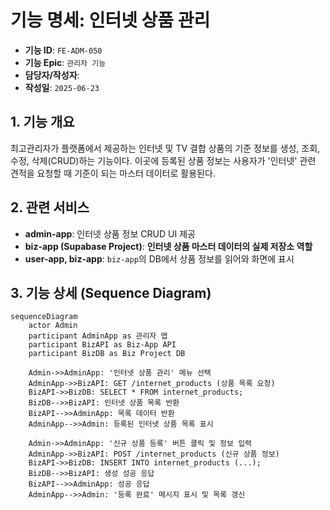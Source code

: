 # 기능 명세: 인터넷 상품 관리

-   **기능 ID**: `FE-ADM-050`
-   **기능 Epic**: `관리자 기능`
-   **담당자/작성자**:
-   **작성일**: `2025-06-23`

## 1. 기능 개요
최고관리자가 플랫폼에서 제공하는 인터넷 및 TV 결합 상품의 기준 정보를 생성, 조회, 수정, 삭제(CRUD)하는 기능이다. 이곳에 등록된 상품 정보는 사용자가 '인터넷' 관련 견적을 요청할 때 기준이 되는 마스터 데이터로 활용된다.

## 2. 관련 서비스
-   **admin-app**: 인터넷 상품 정보 CRUD UI 제공
-   **biz-app (Supabase Project)**: **인터넷 상품 마스터 데이터의 실제 저장소 역할**
-   **user-app, biz-app**: `biz-app`의 DB에서 상품 정보를 읽어와 화면에 표시

## 3. 기능 상세 (Sequence Diagram)

```mermaid
sequenceDiagram
    actor Admin
    participant AdminApp as 관리자 앱
    participant BizAPI as Biz-App API
    participant BizDB as Biz Project DB

    Admin->>AdminApp: '인터넷 상품 관리' 메뉴 선택
    AdminApp->>BizAPI: GET /internet_products (상품 목록 요청)
    BizAPI->>BizDB: SELECT * FROM internet_products;
    BizDB-->>BizAPI: 인터넷 상품 목록 반환
    BizAPI-->>AdminApp: 목록 데이터 반환
    AdminApp-->>Admin: 등록된 인터넷 상품 목록 표시

    Admin->>AdminApp: '신규 상품 등록' 버튼 클릭 및 정보 입력
    AdminApp->>BizAPI: POST /internet_products (신규 상품 정보)
    BizAPI->>BizDB: INSERT INTO internet_products (...);
    BizDB-->>BizAPI: 생성 성공 응답
    BizAPI-->>AdminApp: 성공 응답
    AdminApp-->>Admin: '등록 완료' 메시지 표시 및 목록 갱신
```
